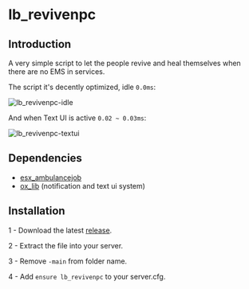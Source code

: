 # lb_revivenpc
## Introduction
A very simple script to let the people revive and heal themselves when there are no EMS in services.

The script it's decently optimized, idle `0.0ms`:

![lb_revivenpc-idle](https://github.com/lb-bl4ck/lb_revivenpc/assets/140919445/0e332804-2d02-4f9b-9bcd-fb2dc4c8cf00)

And when Text UI is active `0.02 ~ 0.03ms`:

![lb_revivenpc-textui](https://github.com/lb-bl4ck/lb_revivenpc/assets/140919445/00fe27a1-6d9f-4d5b-bec7-95710d0af68f)

## Dependencies

- [esx_ambulancejob](https://github.com/esx-framework/esx_ambulancejob)
- [ox_lib](https://github.com/overextended/ox_lib) (notification and text ui system)

## Installation
1 - Download the latest [release](https://github.com/lb-bl4ck/lb_revivenpc/releases).

2 - Extract the file into your server.

3 - Remove `-main` from folder name.

4 - Add `ensure lb_revivenpc` to your server.cfg.
